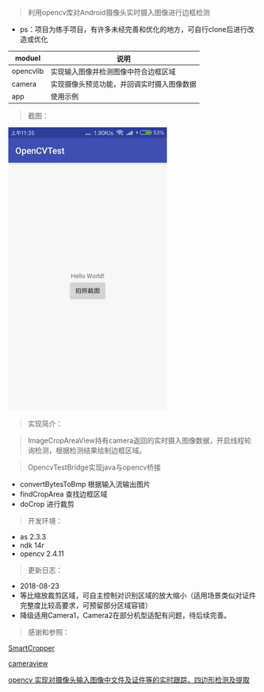 > 利用opencv库对Android摄像头实时摄入图像进行边框检测

* ps：项目为练手项目，有许多未经完善和优化的地方，可自行clone后进行改造或优化


moduel | 说明
---|---
opencvlib | 实现输入图像并检测图像中符合边框区域
camera | 实现摄像头预览功能，并回调实时摄入图像数据
app | 使用示例

> 截图：

![Alt text](/crop/ezgif.gif)


> 实现简介：

> ImageCropAreaView持有camera返回的实时摄入图像数据，开启线程轮询检测，根据检测结果绘制边框区域。

> OpencvTestBridge实现java与opencv桥接

* convertBytesToBmp 根据输入流输出图片
* findCropArea 查找边框区域
* doCrop 进行裁剪

> 开发环境：

* as 2.3.3
* ndk 14r
* opencv 2.4.11

> 更新日志：

* 2018-08-23
* 等比缩放裁剪区域，可自主控制对识别区域的放大缩小（适用场景类似对证件完整度比较高要求，可预留部分区域容错）
* 降级适用Camera1，Camera2在部分机型适配有问题，待后续完善。

> 感谢和参照：

[SmartCropper](https://github.com/pqpo/SmartCropper)

[cameraview](https://github.com/google/cameraview)

[opencv 实现对摄像头输入图像中文件及证件等的实时跟踪，四边形检测及提取](https://blog.csdn.net/zxw_xzr/article/details/77358815)